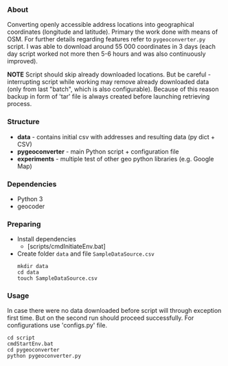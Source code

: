 ### About

Converting openly accessible address locations  into geographical coordinates (longitude and latitude). Primary the work done with means of OSM. For further details regarding features refer to ```pygeoconverter.py``` script. I was able to download around 55 000 coordinates in 3 days (each day script worked not more then 5-6 hours and was also continuously improved).

**NOTE** Script should skip already downloaded locations. But be careful - interrupting script while working may remove already downloaded data (only from last "batch", which is also configurable). Because of this reason backup in form of 'tar' file is always created before launching retrieving process.

### Structure

* **data** - contains initial csv with addresses and resulting data (py dict + CSV)
* **pygeoconverter** - main Python script + configuration file
* **experiments** - multiple test of other geo python libraries (e.g. Google Map)

### Dependencies

* Python 3
* geocoder

### Preparing

* Install dependencies
	- [scripts/cmdInitiateEnv.bat]
* Create folder `data` and file `SampleDataSource.csv`
	```
	mkdir data
	cd data
	touch SampleDataSource.csv
	```	

### Usage

In case there were no data downloaded before script will through exception first time. But on the second run should proceed successfully. For configurations use 'configs.py' file.

```
cd script
cmdStartEnv.bat
cd pygeoconverter
python pygeoconverter.py
```

